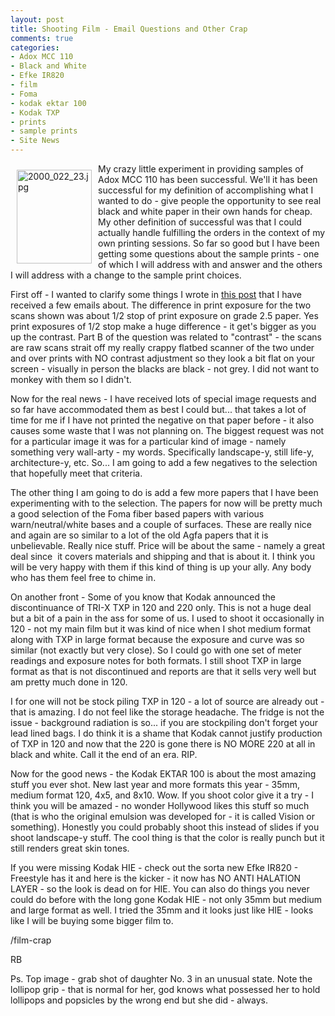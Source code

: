 ```yaml
---
layout: post
title: Shooting Film - Email Questions and Other Crap
comments: true
categories:
- Adox MCC 110
- Black and White
- Efke IR820
- film
- Foma
- kodak ektar 100
- Kodak TXP
- prints
- sample prints
- Site News
---
```

<a rel="lightbox" href="/wp-content/uploads/2010/04/2000_022_23.jpg"><img title="2000_022_23.jpg" src="/wp-content/uploads/2010/04/.thumbs/.2000_022_23.jpg" border="0" alt="2000_022_23.jpg" hspace="10" vspace="10" width="120" height="150" align="left" /></a>My crazy little experiment in providing samples of Adox MCC 110 has been successful. We'll it has been successful for my definition of accomplishing what I wanted to do - give people the opportunity to see real black and white paper in their own hands for cheap. My other definition of successful was that I could actually handle fulfilling the orders in the context of my own printing sessions. So far so good but I have been getting some questions about the sample prints - one of which I will address with and answer and the others I will address with a change to the sample print choices.

First off - I wanted to clarify some things I wrote in <a href="http://photo.rwboyer.com/2010/01/09/adox-mcc-110-what-does-a-sample-print-look-like/">this post</a> that I have received a few emails about. The difference in print exposure for the two scans shown was about 1/2 stop of print exposure on grade 2.5 paper. Yes print exposures of 1/2 stop make a huge difference - it get's bigger as you up the contrast. Part B of the question was related to "contrast" - the scans are raw scans strait off my really crappy flatbed scanner of the two under and over prints with NO contrast adjustment so they look a bit flat on your screen - visually in person the blacks are black - not grey. I did not want to monkey with them so I didn't.

Now for the real news - I have received lots of special image requests and so far have accommodated them as best I could but... that takes a lot of time for me if I have not printed the negative on that paper before - it also causes some waste that I was not planning on. The biggest request was not for a particular image it was for a particular kind of image - namely something very wall-arty - my words. Specifically landscape-y, still life-y, architecture-y, etc. So... I am going to add a few negatives to the selection that hopefully meet that criteria.

The other thing I am going to do is add a few more papers that I have been experimenting with to the selection. The papers for now will be pretty much a good selection of the Foma fiber based papers with various warn/neutral/white bases and a couple of surfaces. These are really nice and again are so similar to a lot of the old Agfa papers that it is unbelievable. Really nice stuff. Price will be about the same - namely a great deal since  it covers materials and shipping and that is about it. I think you will be very happy with them if this kind of thing is up your ally. Any body who has them feel free to chime in.

On another front - Some of you know that Kodak announced the discontinuance of TRI-X TXP in 120 and 220 only. This is not a huge deal but a bit of a pain in the ass for some of us. I used to shoot it occasionally in 120 - not my main film but it was kind of nice when I shot medium format along with TXP in large format because the exposure and curve was so similar (not exactly but very close). So I could go with one set of meter readings and exposure notes for both formats. I still shoot TXP in large format as that is not discontinued and reports are that it sells very well but am pretty much done in 120.

I for one will not be stock piling TXP in 120 - a lot of source are already out - that is amazing. I do not feel like the storage headache. The fridge is not the issue - background radiation is so... if you are stockpiling don't forget your lead lined bags. I do think it is a shame that Kodak cannot justify production of TXP in 120 and now that the 220 is gone there is NO MORE 220 at all in black and white. Call it the end of an era. RIP.

Now for the good news - the Kodak EKTAR 100 is about the most amazing stuff you ever shot. New last year and more formats this year - 35mm, medium format 120, 4x5, and 8x10. Wow. If you shoot color give it a try - I think you will be amazed - no wonder Hollywood likes this stuff so much (that is who the original emulsion was developed for - it is called Vision or something). Honestly you could probably shoot this instead of slides if you shoot landscape-y stuff. The cool thing is that the color is really punch but it still renders great skin tones.

If you were missing Kodak HIE - check out the sorta new Efke IR820 - Freestyle has it and here is the kicker - it now has NO ANTI HALATION LAYER - so the look is dead on for HIE. You can also do things you never could do before with the long gone Kodak HIE - not only 35mm but medium and large format as well. I tried the 35mm and it looks just like HIE - looks like I will be buying some bigger film to.

/film-crap

RB

Ps. Top image - grab shot of daughter No. 3 in an unusual state. Note the lollipop grip - that is normal for her, god knows what possessed her to hold lollipops and popsicles by the wrong end but she did - always.